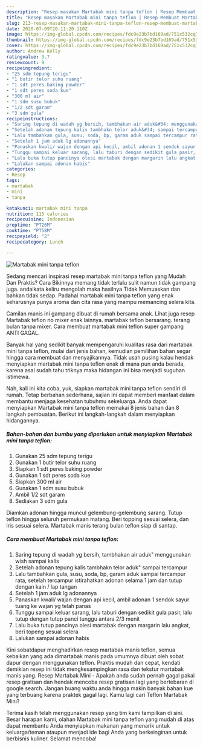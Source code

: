 ```yaml
---
description: "Resep masakan Martabak mini tanpa teflon | Resep Membuat Martabak mini tanpa teflon Yang Enak dan Simpel"
title: "Resep masakan Martabak mini tanpa teflon | Resep Membuat Martabak mini tanpa teflon Yang Enak dan Simpel"
slug: 213-resep-masakan-martabak-mini-tanpa-teflon-resep-membuat-martabak-mini-tanpa-teflon-yang-enak-dan-simpel
date: 2020-07-09T20:11:20.110Z
image: https://img-global.cpcdn.com/recipes/fdc9e23b7bd169ad/751x532cq70/martabak-mini-tanpa-teflon-foto-resep-utama.jpg
thumbnail: https://img-global.cpcdn.com/recipes/fdc9e23b7bd169ad/751x532cq70/martabak-mini-tanpa-teflon-foto-resep-utama.jpg
cover: https://img-global.cpcdn.com/recipes/fdc9e23b7bd169ad/751x532cq70/martabak-mini-tanpa-teflon-foto-resep-utama.jpg
author: Andrew Kelly
ratingvalue: 3.7
reviewcount: 9
recipeingredient:
- "25 sdm tepung terigu"
- "1 butir telor suhu ruang"
- "1 sdt peres baking powder"
- "1 sdt peres soda kue"
- "300 ml air"
- "1 sdm susu bubuk"
- "1/2 sdt garam"
- "3 sdm gula"
recipeinstructions:
- "Saring tepung di wadah yg bersih, tambhakan air aduk&#34; menggunakan wish sampai kalis"
- "Setelah adonan tepung kalis tambhakn telor aduk&#34; sampai tercampur"
- "Lalu tambahkan gula, susu, soda, bp, garam aduk sampai tercampur rata, setelah tercampur istirahatkan adonan selama 1 jam dan tutup dengan kain / lap tangan"
- "Setelah 1 jam aduk lg adonannya"
- "Panaskan kwali/ wajan dengan api kecil, ambil adonan 1 sendok sayur tuang ke wajan yg telah panas"
- "Tunggu sampai keluar sarang, lalu taburi dengan sedikit gula pasir, lalu tutup dengan tutup panci tunggu antara 2/3 menit"
- "Lalu buka tutup pancinya olesi martabak dengan margarin lalu angkat, beri topeng sesuai selera"
- "Lalukan sampai adonan habis"
categories:
- Resep
tags:
- martabak
- mini
- tanpa

katakunci: martabak mini tanpa 
nutrition: 115 calories
recipecuisine: Indonesian
preptime: "PT26M"
cooktime: "PT58M"
recipeyield: "2"
recipecategory: Lunch

---
```



![Martabak mini tanpa teflon](https://img-global.cpcdn.com/recipes/fdc9e23b7bd169ad/751x532cq70/martabak-mini-tanpa-teflon-foto-resep-utama.jpg)

Sedang mencari inspirasi resep martabak mini tanpa teflon yang Mudah Dan Praktis? Cara Bikinnya memang tidak terlalu sulit namun tidak gampang juga. andaikata keliru mengolah maka hasilnya Tidak Memuaskan dan bahkan tidak sedap. Padahal martabak mini tanpa teflon yang enak seharusnya punya aroma dan cita rasa yang mampu memancing selera kita.

Camilan manis ini gampang dibuat di rumah bersama anak. Lihat juga resep Martabak teflon no mixer enak lainnya. martabak teflon bersarang. terang bulan tanpa mixer. Cara membuat martabak mini teflon super gampang ANTI GAGAL.

Banyak hal yang sedikit banyak mempengaruhi kualitas rasa dari martabak mini tanpa teflon, mulai dari jenis bahan, kemudian pemilihan bahan segar hingga cara membuat dan menyajikannya. Tidak usah pusing kalau hendak menyiapkan martabak mini tanpa teflon enak di mana pun anda berada, karena asal sudah tahu triknya maka hidangan ini bisa menjadi suguhan istimewa.


Nah, kali ini kita coba, yuk, siapkan martabak mini tanpa teflon sendiri di rumah. Tetap berbahan sederhana, sajian ini dapat memberi manfaat dalam membantu menjaga kesehatan tubuhmu sekeluarga. Anda dapat menyiapkan Martabak mini tanpa teflon memakai 8 jenis bahan dan 8 langkah pembuatan. Berikut ini langkah-langkah dalam menyiapkan hidangannya.

<!--inarticleads1-->

##### Bahan-bahan dan bumbu yang diperlukan untuk menyiapkan Martabak mini tanpa teflon:

1. Gunakan 25 sdm tepung terigu
1. Gunakan 1 butir telor suhu ruang
1. Siapkan 1 sdt peres baking powder
1. Gunakan 1 sdt peres soda kue
1. Siapkan 300 ml air
1. Gunakan 1 sdm susu bubuk
1. Ambil 1/2 sdt garam
1. Sediakan 3 sdm gula


Diamkan adonan hingga muncul gelembung-gelembung sarang. Tutup teflon hingga seluruh permukaan matang. Beri topping sesuai selera, dan iris sesuai selera. Martabak manis terang bulan teflon siap di santap. 

<!--inarticleads2-->

##### Cara membuat Martabak mini tanpa teflon:

1. Saring tepung di wadah yg bersih, tambhakan air aduk&#34; menggunakan wish sampai kalis
1. Setelah adonan tepung kalis tambhakn telor aduk&#34; sampai tercampur
1. Lalu tambahkan gula, susu, soda, bp, garam aduk sampai tercampur rata, setelah tercampur istirahatkan adonan selama 1 jam dan tutup dengan kain / lap tangan
1. Setelah 1 jam aduk lg adonannya
1. Panaskan kwali/ wajan dengan api kecil, ambil adonan 1 sendok sayur tuang ke wajan yg telah panas
1. Tunggu sampai keluar sarang, lalu taburi dengan sedikit gula pasir, lalu tutup dengan tutup panci tunggu antara 2/3 menit
1. Lalu buka tutup pancinya olesi martabak dengan margarin lalu angkat, beri topeng sesuai selera
1. Lalukan sampai adonan habis


Kini sobatdapur menghadirkan resep martabak manis teflon, semua kebaikan yang ada dimartabak manis pada umumnya dibuat oleh sobat dapur dengan menggunakan teflon. Praktis mudah dan cepat, kendati demikian resep ini tidak mengkesampingkan rasa dan tekstur martabak manis yang. Resep Martabak Mini - Apakah anda sudah pernah gagal pakai resep gratisan dan hendak mencoba resep gratisan lagi yang bertebaran di google search. Jangan buang waktu anda hingga makin banyak bahan kue yang terbuang karena praktek gagal lagi. Kamu lagi cari Teflon Martabak Mini? 

Terima kasih telah menggunakan resep yang tim kami tampilkan di sini. Besar harapan kami, olahan Martabak mini tanpa teflon yang mudah di atas dapat membantu Anda menyiapkan makanan yang menarik untuk keluarga/teman ataupun menjadi ide bagi Anda yang berkeinginan untuk berbisnis kuliner. Selamat mencoba!
